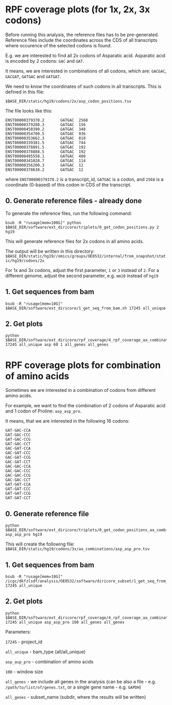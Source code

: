 # RPF coverage plots (for 1x, 2x, 3x codons)

Before running this analysis, the reference files has to be pre-generated. Reference files include the coordinates across the CDS of all transcripts where occurence of the selected codons is found.

E.g. we are interested to find all 2x codons of Asparatic acid. Asparatic acid is encoded by 2 codons: `GAC` and `GAT`. 

It means, we are interested in combinations of all codons, which are: `GACGAC`, `GACGAT`, `GATGAC` and `GATGAT`.

We need to know the coordinates of such codons in all transcripts. This is defined in this file:

```
$BASE_DIR/static/hg19/codons/2x/asp_codon_positions.tsv
```

The file looks like this:

```
ENST00000379370.2       GATGAC  2568
ENST00000379288.3       GATGAC  156
ENST00000450390.2       GATGAC  348
ENST00000354700.5       GATGAC  936
ENST00000353662.3       GATGAC  810
ENST00000339381.5       GATGAC  744
ENST00000378891.5       GATGAC  192
ENST00000378888.5       GATGAC  192
ENST00000495558.1       GATGAC  480
ENST00000341028.7       GATGAC  114
ENST00000356200.3       GATGAC  12
ENST00000378638.2       GATGAC  12
```

where `ENST00000379370.2` is a transcript_id, `GATGAC` is a codon, and `2568` is a coordinate (0-based) of this codon in CDS of the transcript. 

## 0. Generate reference files - already done

To generate the reference files, run the following command:

```
bsub -R "rusage[mem=100G]" python $BASE_DIR/software/ext_diricore/triplets/0_get_codon_positions.py 2 hg19
```

This will generate reference files for 2x codons in all amino acids.

The output will be written in this directory: `$BASE_DIR/static/hg19//omics/groups/OE0532/internal/from_snapshot/static/hg19/codons/2x`

For 1x and 3x codons, adjust the first parameter, `1` or `3` instead of `2`. For a different genome, adjust the second parameter, e.g. `mm10` instead of `hg19`

## 1. Get sequences from bam

```
bsub -R "rusage[mem=10G]" $BASE_DIR/software/ext_diricore/1_get_seq_from_bam.sh 17245 all_unique
```

## 2. Get plots

```
python $BASE_DIR/software/ext_diricore/rpf_coverage/4_rpf_coverage_aa_combination.py 17245 all_unique asp 60 1 all_genes all_genes
```


# RPF coverage plots for combination of amino acids

Sometimes we are interested in a combination of codons from different amino acids.

For example, we want to find the combination of 2 codons of Asparatic acid and 1 codon of Proline: `asp_asp_pro`.

It means, that we are interested in the following 16 codons: 

```
GAT-GAC-CCA
GAT-GAC-CCC
GAT-GAC-CCG
GAT-GAC-CCT
GAC-GAT-CCA
GAC-GAT-CCC
GAC-GAT-CCG
GAC-GAT-CCT
GAC-GAC-CCA
GAC-GAC-CCC
GAC-GAC-CCG
GAC-GAC-CCT
GAT-GAT-CCA
GAT-GAT-CCC
GAT-GAT-CCG
GAT-GAT-CCT
```

## 0. Generate reference file

```
python $BASE_DIR/software/ext_diricore/triplets/0_get_codon_positions_aa_combination.py asp_asp_pro hg19
```

This will create the following file: `$BASE_DIR/static/hg19/codons/3x/aa_combinations/asp_asp_pro.tsv`

## 1. Get sequences from bam

```
bsub -R "rusage[mem=10G]" /icgc/dkfzlsdf/analysis/OE0532/software/diricore_subset/1_get_seq_from_bam.sh 17245 all_unique
```

## 2. Get plots

```
python $BASE_DIR/software/ext_diricore/rpf_coverage/4_rpf_coverage_aa_combination.py 17245 all_unique asp_asp_pro 100 all_genes all_genes
```

Parameters:

`17245` - project_id

`all_unique` - bam_type (all/all_unique)

`asp_asp_pro` - combination of amino acids

`100` - window size

`all_genes` - we include all genes in the analysis (can be also a file - e.g. `/path/to/list/of/genes.txt`, or a single gene name - e.g. `GAPDH`)

`all_genes` - subset_name (subdir, where the results will be written)
